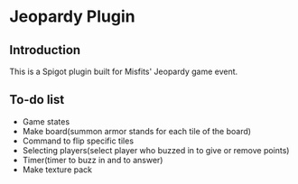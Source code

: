 # Jeopardy Plugin
## Introduction
This is a Spigot plugin built for Misfits' Jeopardy game event.

## To-do list
- Game states
- Make board(summon armor stands for each tile of the board)
- Command to flip specific tiles
- Selecting players(select player who buzzed in to give or remove points)
- Timer(timer to buzz in and to answer)
- Make texture pack
